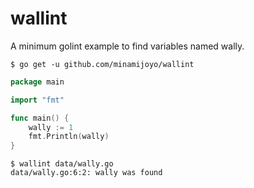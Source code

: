 # wallint
A minimum golint example to find variables named wally.

```
$ go get -u github.com/minamijoyo/wallint
```

```go
package main

import "fmt"

func main() {
	wally := 1
	fmt.Println(wally)
}
```

```
$ wallint data/wally.go
data/wally.go:6:2: wally was found
```
